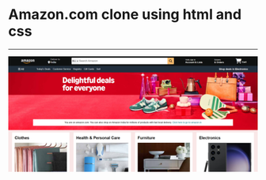 # Amazon.com clone using html and css
---
![](https://github.com/Moksha-nagraj/Amazon_clone/blob/main/Screenshot%202025-09-18%20192802.png)
